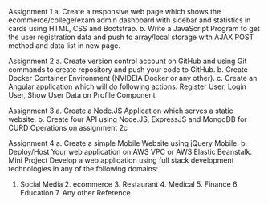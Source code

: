 
Assignment 1
a. Create a responsive web page which shows the ecommerce/college/exam admin dashboard with sidebar and statistics in cards using HTML, CSS and Bootstrap.
b. Write a JavaScript Program to get the user registration data and push to array/local storage with AJAX POST method and data list in new page.

Assignment 2
a. Create version control account on GitHub and using Git commands to create repository and push your code to GitHub.
b. Create Docker Container Environment (NVIDEIA Docker or any other).
c. Create an Angular application which will do following actions: Register User, Login User, Show User Data on Profile Component

Assignment 3
a. Create a Node.JS Application which serves a static website.
b. Create four API using Node.JS, ExpressJS and MongoDB for CURD Operations on assignment 2c

Assignment 4
a. Create a simple Mobile Website using jQuery Mobile.
b. Deploy/Host Your web application on AWS VPC or AWS Elastic Beanstalk. Mini Project Develop a web application using full stack development technologies in any of the following domains:
1. Social Media 2. ecommerce 3. Restaurant 4. Medical 5. Finance 6. Education 7. Any other Reference
